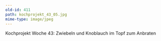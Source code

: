 ```yaml
---
old-id: 411
path: kochprojekt_43_05.jpg
mime-type: image/jpeg
---
```

Kochprojekt Woche 43:
Zwiebeln und Knoblauch im Topf zum Anbraten
